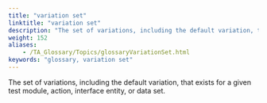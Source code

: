 ```yaml
--- 
title: "variation set"
linktitle: "variation set"
description: "The set of variations, including the default variation, that exists for a given test module, action, interface entity, or data set."
weight: 152
aliases: 
    - /TA_Glossary/Topics/glossaryVariationSet.html
keywords: "glossary, variation set"
---
```


The set of variations, including the default variation, that exists for a given test module, action, interface entity, or data set.

